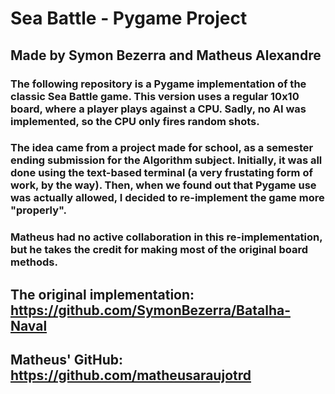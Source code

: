 # Sea Battle - Pygame Project

## Made by Symon Bezerra and Matheus Alexandre

### The following repository is a Pygame implementation of the classic Sea Battle game. This version uses a regular 10x10 board, where a player plays against a CPU. Sadly, no AI was implemented, so the CPU only fires random shots.

### The idea came from a project made for school, as a semester ending submission for the Algorithm subject. Initially, it was all done using the text-based terminal (a very frustating form of work, by the way). Then, when we found out that Pygame use was actually allowed, I decided to re-implement the game more "properly".

### Matheus had no active collaboration in this re-implementation, but he takes the credit for making most of the original board methods.

## The original implementation: https://github.com/SymonBezerra/Batalha-Naval

## Matheus' GitHub: https://github.com/matheusaraujotrd
